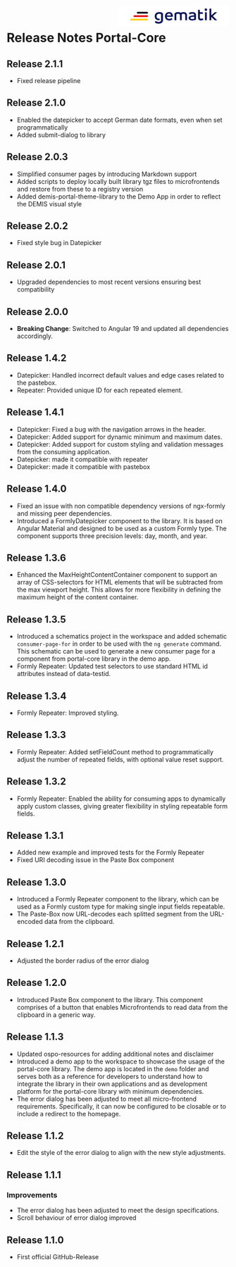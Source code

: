 <img align="right" alt="gematik" width="250" height="47" src="media/Gematik_Logo_Flag.png"/> <br/>    

# Release Notes Portal-Core

## Release 2.1.1

- Fixed release pipeline

## Release 2.1.0

- Enabled the datepicker to accept German date formats, even when set programmatically
- Added submit-dialog to library

## Release 2.0.3

- Simplified consumer pages by introducing Markdown support
- Added scripts to deploy locally built library tgz files to microfrontends and restore from these to a registry version
- Added demis-portal-theme-library to the Demo App in order to reflect the DEMIS visual style

## Release 2.0.2

- Fixed style bug in Datepicker

## Release 2.0.1

- Upgraded dependencies to most recent versions ensuring best compatibility

## Release 2.0.0

- **Breaking Change**: Switched to Angular 19 and updated all dependencies accordingly.

## Release 1.4.2

- Datepicker: Handled incorrect default values and edge cases related to the pastebox.
- Repeater: Provided unique ID for each repeated element.

## Release 1.4.1

- Datepicker: Fixed a bug with the navigation arrows in the header.
- Datepicker: Added support for dynamic minimum and maximum dates.
- Datepicker: Added support for custom styling and validation messages from the consuming application.
- Datepicker: made it compatible with repeater
- Datepicker: made it compatible with pastebox

## Release 1.4.0

- Fixed an issue with non compatible dependency versions of ngx-formly and missing peer dependencies.
- Introduced a FormlyDatepicker component to the library. It is based on Angular Material and designed to be used as a custom Formly type. The component supports three precision levels: day, month, and year.

## Release 1.3.6

- Enhanced the MaxHeightContentContainer component to support an array of CSS-selectors for HTML elements that will be subtracted from the max viewport height. This allows for more flexibility in defining the maximum height of the content container.


## Release 1.3.5

- Introduced a schematics project in the workspace and added schematic `consumer-page-for` in order to be used with the `ng generate` command. This schematic can be used to generate a new consumer page for a component from portal-core library in the demo app.
- Formly Repeater: Updated test selectors to use standard HTML id attributes instead of data-testid.


## Release 1.3.4

- Formly Repeater: Improved styling.


## Release 1.3.3

- Formly Repeater: Added setFieldCount method to programmatically adjust the number of repeated fields, with optional value reset support.


## Release 1.3.2

- Formly Repeater: Enabled the ability for consuming apps to dynamically apply custom classes, giving greater flexibility in styling repeatable form fields.


## Release 1.3.1

- Added new example and improved tests for the Formly Repeater
- Fixed URI decoding issue in the Paste Box component

## Release 1.3.0

- Introduced a Formly Repeater component to the library, which can be used as a Formly custom type for making single input fields repeatable.
- The Paste-Box now URL-decodes each splitted segment from the URL-encoded data from the clipboard.

## Release 1.2.1

- Adjusted the border radius of the error dialog

## Release 1.2.0

- Introduced Paste Box component to the library. This component comprises of a button that enables Microfrontends to read data from the clipboard in a generic way.

## Release 1.1.3

- Updated ospo-resources for adding additional notes and disclaimer
- Introduced a demo app to the workspace to showcase the usage of the portal-core library. The demo app is located in the `demo` folder and serves both as a reference for developers to understand how to integrate the library in their own applications and as development platform for the portal-core library with minimum dependencies.
- The error dialog has been adjusted to meet all micro-frontend requirements. Specifically, it can now be configured to be closable or to include a redirect to the homepage.

## Release 1.1.2

- Edit the style of the error dialog to align with the new style adjustments.

## Release 1.1.1

### Improvements

- The error dialog has been adjusted to meet the design specifications.
- Scroll behaviour of error dialog improved

## Release 1.1.0

- First official GitHub-Release
